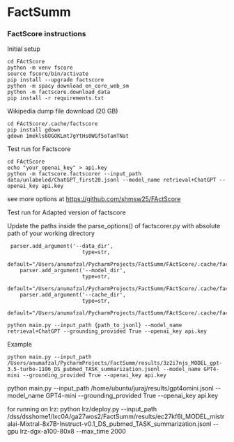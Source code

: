 # FactSumm

### FactScore instructions

Initial setup
```
cd FActScore
python -m venv fscore
source fscore/bin/activate
pip install --upgrade factscore
python -m spacy download en_core_web_sm
python -m factscore.download_data
pip install -r requirements.txt
```

Wikipedia dump file download (20 GB)
```
cd FActScore/.cache/factscore
pip install gdown
gdown 1mekls6OGOKLmt7gYtHs0WGf5oTamTNat
```

Test run for Factscore
```
cd FActScore
echo "your_openai_key" > api.key
python -m factscore.factscorer --input_path data/unlabeled/ChatGPT_first20.jsonl --model_name retrieval+ChatGPT --openai_key api.key
```
see more options at https://github.com/shmsw25/FActScore


Test run for Adapted version of factscore

Update the paths inside the parse_options() of factscorer.py with absolute path of your working directory
```   
 parser.add_argument('--data_dir',
                        type=str,
                        default="/Users/anumafzal/PycharmProjects/FactSumm/FActScore/.cache/factscore/")
    parser.add_argument('--model_dir',
                        type=str,
                        default="/Users/anumafzal/PycharmProjects/FactSumm/FActScore/.cache/factscore/")
    parser.add_argument('--cache_dir',
                        type=str,
                        default="/Users/anumafzal/PycharmProjects/FactSumm/FActScore/.cache/factscore/")
```
```
python main.py --input_path {path_to_jsonl} --model_name retrieval+ChatGPT --grounding_provided True --openai_key api.key

```

Example 
```
python main.py --input_path /Users/anumafzal/PycharmProjects/FactSumm/results/3z2i7njs_MODEL_gpt-3.5-turbo-1106_DS_pubmed_TASK_summarization.jsonl --model_name GPT4-mini --grounding_provided True --openai_key api.key

```

python main.py --input_path /home/ubuntu/juraj/results/gpt4omini.jsonl --model_name GPT4-mini --grounding_provided True --openai_key api.key

for running on lrz:
python lrz/deploy.py --input_path /dss/dsshome1/lxc0A/ga27wos2/FactSumm/results/ec27kf6l_MODEL_mistralai-Mixtral-8x7B-Instruct-v0.1_DS_pubmed_TASK_summarization.jsonl --gpu lrz-dgx-a100-80x8 --max_time 2000